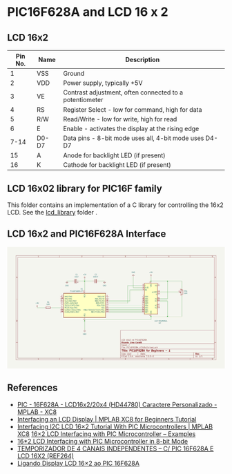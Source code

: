 # PIC16F628A and LCD 16 x 2


## LCD 16x2


| Pin No. | Name | Description                                         |
|---------|------|-----------------------------------------------------|
| 1       | VSS  | Ground                                              |
| 2       | VDD  | Power supply, typically +5V                         |
| 3       | VE   | Contrast adjustment, often connected to a potentiometer |
| 4       | RS   | Register Select - low for command, high for data    |
| 5       | R/W  | Read/Write - low for write, high for read           |
| 6       | E    | Enable - activates the display at the rising edge   |
| 7-14    | D0-D7| Data pins - 8-bit mode uses all, 4-bit mode uses D4-D7 |
| 15      | A    | Anode for backlight LED (if present)                |
| 16      | K    | Cathode for backlight LED (if present)              |


## LCD 16x02 library for PIC16F family

This folder contains an implementation of a C library for controlling the 16x2 LCD. See the [lcd_library](./lcd_library) folder .


## LCD 16x2 and PIC16F628A Interface 


![LCD 16x2 and ## LCD 16x2 and PIC16F628A Interface circuit](./schematic_pic16f628a_lcd_16_2.jpg)



## References

* [PIC - 16F628A - LCD16x2/20x4 (HD44780) Caractere Personalizado - MPLAB - XC8](https://www.youtube.com/watch?v=cSilHqW9k3U)
* [Interfacing an LCD Display | MPLAB XC8 for Beginners Tutorial](https://youtu.be/u2VPLtELzZ4?si=RauXd0Ug4RccfLn9)
* [Interfacing I2C LCD 16×2 Tutorial With PIC Microcontrollers | MPLAB XC8](https://deepbluembedded.com/interfacing-i2c-lcd-16x2-tutorial-with-pic-microcontrollers-mplab-xc8/)
[16×2 LCD Interfacing with PIC Microcontroller – Examples](https://microcontrollerslab.com/lcd-interfacing-pic16f877a-microcontroller/)
* [16*2 LCD Interfacing with PIC Microcontroller in 8-bit Mode](https://aticleworld.com/162-lcd-interfacing-with-pic-microcontroller-in-8-bit-mode/)
* [TEMPORIZADOR DE 4 CANAIS INDEPENDENTES – C/ PIC 16F628A E LCD 16X2 (REF264)](http://picsource.com.br/archives/10215)
* [Ligando Display LCD 16×2 ao PIC 16F628A](https://www.makerhero.com/blog/display-lcd-16x2-pic-16f628a/)
